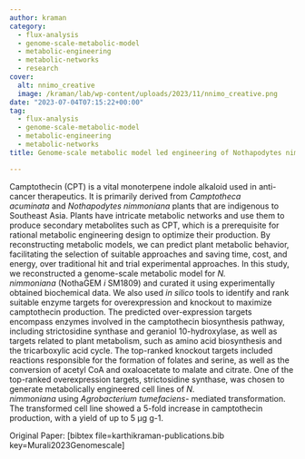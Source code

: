 ```yaml
---
author: kraman
category:
  - flux-analysis
  - genome-scale-metabolic-model
  - metabolic-engineering
  - metabolic-networks
  - research
cover:
  alt: nnimo_creative
  image: /kraman/lab/wp-content/uploads/2023/11/nnimo_creative.png
date: "2023-07-04T07:15:22+00:00"
tag:
  - flux-analysis
  - genome-scale-metabolic-model
  - metabolic-engineering
  - metabolic-networks
title: Genome-scale metabolic model led engineering of Nothapodytes nimmoniana plant cells for high camptothecin production

---
```

Camptothecin (CPT) is a vital monoterpene indole alkaloid used in anti-cancer therapeutics. It is primarily derived from _Camptotheca acuminata_ and _Nothapodytes nimmoniana_ plants that are indigenous to Southeast Asia. Plants have intricate metabolic networks and use them to produce secondary metabolites such as CPT, which is a prerequisite for rational metabolic engineering design to optimize their production. By reconstructing metabolic models, we can predict plant metabolic behavior, facilitating the selection of suitable approaches and saving time, cost, and energy, over traditional hit and trial experimental approaches. In this study, we reconstructed a genome-scale metabolic model for _N. nimmoniana_ (NothaGEM _i_ SM1809) and curated it using experimentally obtained biochemical data. We also used _in silico_ tools to identify and rank suitable enzyme targets for overexpression and knockout to maximize camptothecin production. The predicted over-expression targets encompass enzymes involved in the camptothecin biosynthesis pathway, including strictosidine synthase and geraniol 10-hydroxylase, as well as targets related to plant metabolism, such as amino acid biosynthesis and the tricarboxylic acid cycle. The top-ranked knockout targets included reactions responsible for the formation of folates and serine, as well as the conversion of acetyl CoA and oxaloacetate to malate and citrate. One of the top-ranked overexpression targets, strictosidine synthase, was chosen to generate metabolically engineered cell lines of _N. nimmoniana_ using _Agrobacterium tumefaciens-_ mediated transformation. The transformed cell line showed a 5-fold increase in camptothecin production, with a yield of up to 5 µg g-1.

Original Paper: \[bibtex file=karthikraman-publications.bib key=Murali2023Genomescale\]
